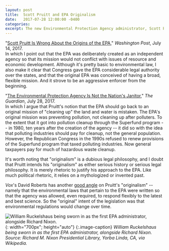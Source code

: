 ```yaml
---
layout: post
title:  Scott Pruitt and EPA Originalism
date:   2017-07-28 12:00:00 -0400
categories:
excerpt: The new Environmental Protection Agency administrator, Scott Pruitt, has called for a "back-to-basics" approach to agency, or what he calls EPA "originalism." In articles this month in the <i>Washington Post</i> and <i>The Guardian</i>, I explain why Pruitt's position, which implicitly says something about the EPA's history, is flat-out wrong. 
---
```


"[Scott Pruitt Is Wrong About the Origins of the EPA](https://www.washingtonpost.com/news/made-by-history/wp/2017/07/14/scott-pruitt-is-wrong-about-the-origins-of-the-epa/?utm_term=.308380084cec)," _Washington Post_, July 14, 2017.  
In which I point out that the EPA was deliberately created as an independent agency so that its mission would not conflict with issues of resource and economic development. Although it's pretty basic to environmental law, I also make it clear that Congress gave the EPA considerable legal authority over the states, and that the original EPA was conceived of having a broad, flexible mission. And it strove to be an aggressive enforcer from the beginning.

"[The Environmental Protection Agency Is Not the Nation's Janitor](https://www.theguardian.com/commentisfree/2017/jul/28/environmental-protection-agency-nations-janitor-scott-pruitt)," _The Guardian_, July 28, 2017.  
In which I argue that Pruitt's notion that the EPA should go back to an original mission of "cleaning up" the land and water is mistaken. The EPA's original mission was preventing pollution, not cleaning up after polluters. To the extent that it got into pollution cleanup through the Superfund program -- in 1980, ten years after the creation of the agency -- it did so with the idea that polluting industries should pay for cleanup, not the general population. However, the Republican Congress in the 1990s refused to renew provisions of the Superfund program that taxed polluting industries. Now general taxpayers pay for much of hazardous waste cleanup.

It's worth noting that "originalism" is a dubious legal philosophy, and I doubt that Pruitt intends his "originalism" as either serious history or serious legal philosophy. It is merely rhetoric to justify his approach to the EPA. Like much political rhetoric, it relies on a mythologized or invented past.

_Vox_'s David Roberts has another [good angle](https://www.vox.com/energy-and-environment/2017/6/22/15836136/epa-originalism-nonsense) on Pruitt's "originalism" -- namely that the environmental laws that pertain to the EPA were written so that the agency was allowed, even required, to respond flexibly to the latest and best science. So the "original" intent of the legislation was that environmental regulations would change over time.

![William Ruckelshaus being sworn in as the first EPA administrator, alongside Richard Nixon.]({{site.github.url}}/images/ruckelshaus.jpg){: width="700px"; height="auto"}
{:.image-caption}
*William Ruckelshaus being sworn in as the first EPA administrator, alongside Richard Nixon. Source: Richard M. Nixon Presidential Library, Yorba Linda, CA, via Wikipedia.*
